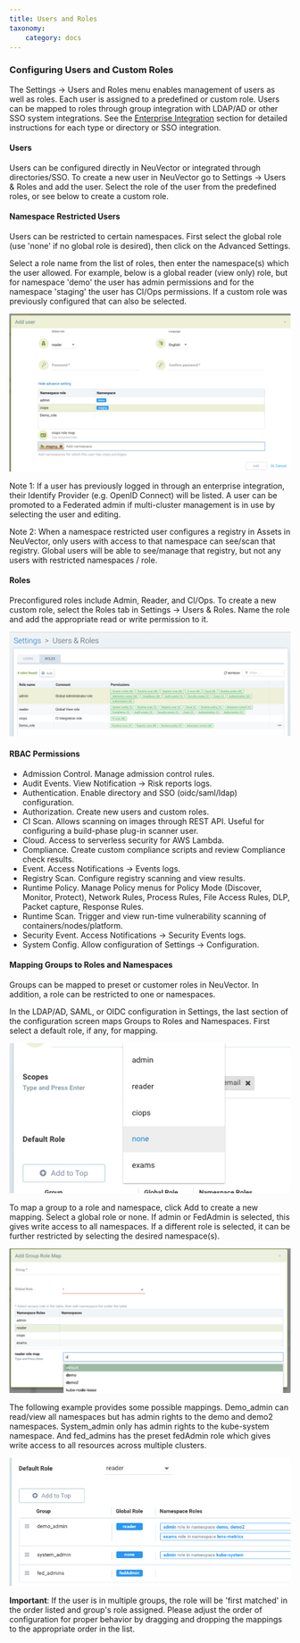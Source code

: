 ```yaml
---
title: Users and Roles
taxonomy:
    category: docs
---
```


### Configuring Users and Custom Roles
The Settings -> Users and Roles menu enables management of users as well as roles. Each user is assigned to a predefined or custom role. Users can be mapped to roles through group integration with LDAP/AD or other SSO system integrations. See the [Enterprise Integration](/integration/integration#directorysso-integration) section for detailed instructions for each type or directory or SSO integration.

#### Users
Users can be configured directly in NeuVector or integrated through directories/SSO. To create a new user in NeuVector go to Settings -> Users & Roles and add the user. Select the role of the user from the predefined roles, or see below to create a custom role.

#### Namespace Restricted Users
Users can be restricted to certain namespaces. First select the global role (use 'none' if no global role is desired), then click on the Advanced Settings.

Select a role name from the list of roles, then enter the namespace(s) which the user allowed. For example, below is a global reader (view only) role, but for namespace 'demo' the user has admin permissions and for the namespace 'staging' the user has CI/Ops permissions. If a custom role was previously configured that can also be selected.

![namespace_user](namespace_user_4.png)


Note 1: If a user has previously logged in through an enterprise integration, their Identify Provider (e.g. OpenID Connect) will be listed. A user can be promoted to a Federated admin if multi-cluster management is in use by selecting the user and editing. 

Note 2: When a namespace restricted user configures a registry in Assets in NeuVector, only users with access to that namespace can see/scan that registry. Global users will be able to see/manage that registry, but not any users with restricted namespaces / role.

#### Roles
Preconfigured roles include Admin, Reader, and CI/Ops. To create a new custom role, select  the Roles tab in Settings -> Users & Roles. Name the role and add the appropriate read or write permission to it.

![roles](roles_4.png)

#### RBAC Permissions

+ Admission Control. Manage admission control rules.
+ Audit Events. View Notification -> Risk reports logs.
+ Authentication. Enable directory and SSO (oidc/saml/ldap) configuration.
+ Authorization. Create new users and custom roles.
+ CI Scan. Allows scanning on images through REST API. Useful for configuring a build-phase plug-in scanner user.
+ Cloud. Access to serverless security for AWS Lambda.
+ Compliance. Create custom compliance scripts and review Compliance check results.
+ Event. Access Notifications -> Events logs.
+ Registry Scan. Configure registry scanning and view results.
+ Runtime Policy. Manage Policy menus for Policy Mode (Discover, Monitor, Protect), Network Rules, Process Rules, File Access Rules, DLP, Packet capture, Response Rules.
+ Runtime Scan. Trigger and view run-time vulnerability scanning of containers/nodes/platform.
+ Security Event. Access Notifications -> Security Events logs.
+ System Config. Allow configuration of Settings -> Configuration.

#### Mapping Groups to Roles and Namespaces
Groups can be mapped to preset or customer roles in NeuVector. In addition, a role can be restricted to one or namespaces.

In the LDAP/AD, SAML, or OIDC configuration in Settings, the last section of the configuration screen maps Groups to Roles and Namespaces. First select a default role, if any, for mapping.

![DefaultRole](groups_default_role.png)

To map a group to a role and namespace, click Add to create a new mapping. Select a global role or none. If admin or FedAdmin is selected, this gives write access to all namespaces. If a different role is selected, it can be further restricted by selecting the desired namespace(s).

![AddMapping](group_role_map_namespace.png)

The following example provides some possible mappings. Demo_admin can read/view all namespaces but has admin rights to the demo and demo2 namespaces. System_admin only has admin rights to the kube-system namespace.  And fed_admins has the preset fedAdmin role which gives write access to all resources across multiple clusters.

![MappingExamples](group_role_map_examples.png)

<strong>Important</strong>: If the user is in multiple groups, the role will be 'first matched' in the order listed and group's role assigned. Please adjust the order of configuration for proper behavior by dragging and dropping the mappings to the appropriate order in the list.
